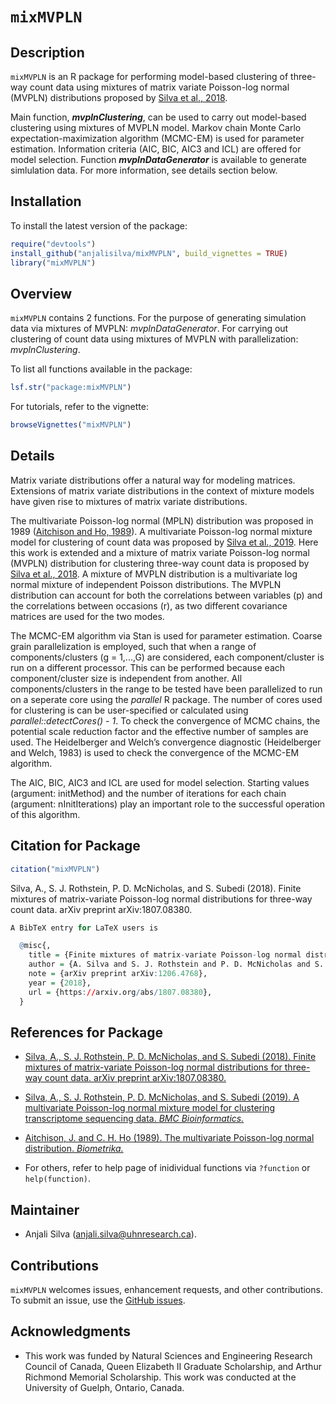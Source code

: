 # `mixMVPLN`

## Description
`mixMVPLN` is an R package for performing model-based clustering of three-way count data using mixtures of matrix variate Poisson-log normal (MVPLN) distributions proposed by [Silva et al., 2018](https://arxiv.org/abs/1711.11190v1).

Main function, __*mvplnClustering*__, can be used to carry out model-based clustering using mixtures of MVPLN model. Markov chain Monte Carlo expectation-maximization algorithm (MCMC-EM) is used for parameter estimation. Information criteria (AIC, BIC, AIC3 and ICL) are offered for model selection. Function __*mvplnDataGenerator*__ is available to generate simlulation data. For more information, see details section below.

## Installation

To install the latest version of the package:

``` r
require("devtools")
install_github("anjalisilva/mixMVPLN", build_vignettes = TRUE)
library("mixMVPLN")
```

## Overview

`mixMVPLN` contains 2 functions. For the purpose of generating simulation data via mixtures of MVPLN: *mvplnDataGenerator*. For carrying out clustering of count data using mixtures of MVPLN with parallelization: *mvplnClustering*. 

To list all functions available in the package:

``` r
lsf.str("package:mixMVPLN")
```

For tutorials, refer to the vignette:

``` r
browseVignettes("mixMVPLN")
```

## Details

Matrix variate distributions offer a natural way for modeling matrices. Extensions of matrix variate distributions in the context of mixture models have given rise to mixtures of matrix variate distributions.

The multivariate Poisson-log normal (MPLN) distribution was proposed in 1989 ([Aitchison and Ho, 1989](https://www.jstor.org/stable/2336624?seq=1)). A multivariate Poisson-log normal mixture model for clustering of count data was proposed by [Silva et al., 2019](https://bmcbioinformatics.biomedcentral.com/articles/10.1186/s12859-019-2916-0). Here this work is extended and a mixture of matrix variate Poisson-log normal (MVPLN) distribution for clustering three-way count data is proposed by [Silva et al., 2018](https://arxiv.org/abs/1711.11190v1). A mixture of MVPLN distribution is a multivariate log normal mixture of independent Poisson distributions. The MVPLN distribution can account for both the correlations between variables (p) and the correlations between occasions (r), as two different covariance matrices are used for the two modes. 

The MCMC-EM algorithm via Stan is used for parameter estimation. Coarse grain parallelization is employed, such that when a range of components/clusters (g = 1,...,G) are considered, each component/cluster is run on a different processor. This can be performed because each component/cluster size is independent from another. All components/clusters in the range to be tested have been parallelized to run on a seperate core using the *parallel* R package. The number of cores used for clustering is can be user-specified or calculated using *parallel::detectCores() - 1*. To check the convergence of MCMC chains, the potential scale reduction factor and the effective number of samples are used. The Heidelberger and Welch’s convergence diagnostic (Heidelberger and Welch, 1983) is used to check the convergence of the MCMC-EM algorithm. 

The AIC, BIC, AIC3 and ICL are used for model selection. Starting values (argument: initMethod) and the number of iterations for each chain (argument: nInitIterations) play an important role to the successful operation of this algorithm.


## Citation for Package
``` r
citation("mixMVPLN")
```
Silva, A., S. J. Rothstein, P. D. McNicholas, and S. Subedi (2018). Finite mixtures of matrix-variate Poisson-log normal distributions for three-way count data. arXiv preprint arXiv:1807.08380.
``` r
A BibTeX entry for LaTeX users is

  @misc{,
    title = {Finite mixtures of matrix-variate Poisson-log normal distributions for three-way count data},
    author = {A. Silva and S. J. Rothstein and P. D. McNicholas and S. Subedi},
    note = {arXiv preprint arXiv:1206.4768},
    year = {2018},
    url = {https://arxiv.org/abs/1807.08380},
  }
```


## References for Package

* [Silva, A., S. J. Rothstein, P. D. McNicholas, and S. Subedi (2018). Finite mixtures of matrix-variate Poisson-log normal distributions for three-way count data. arXiv preprint arXiv:1807.08380.](https://arxiv.org/abs/1807.08380)

* [Silva, A., S. J. Rothstein, P. D. McNicholas, and S. Subedi (2019). A multivariate Poisson-log normal mixture model for clustering transcriptome sequencing data. *BMC Bioinformatics.*](https://bmcbioinformatics.biomedcentral.com/articles/10.1186/s12859-019-2916-0)

* [Aitchison, J. and C. H. Ho (1989). The multivariate Poisson-log normal distribution. *Biometrika.*](https://www.jstor.org/stable/2336624?seq=1)

* For others, refer to help page of inidividual functions via `?function` or `help(function)`.

## Maintainer

* Anjali Silva (anjali.silva@uhnresearch.ca). 

## Contributions

`mixMVPLN` welcomes issues, enhancement requests, and other contributions. To submit an issue, use the [GitHub issues](https://github.com/anjalisilva/mixMVPLN/issues).

## Acknowledgments

* This work was funded by Natural Sciences and Engineering Research Council of Canada, Queen Elizabeth II Graduate Scholarship, and Arthur Richmond Memorial Scholarship. This work was conducted at the University of Guelph, Ontario, Canada. 

